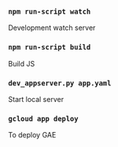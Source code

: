 
### `npm run-script watch`

Development watch server

### `npm run-script build`

Build JS

### `dev_appserver.py app.yaml`

Start local server


### `gcloud app deploy`

To deploy GAE
